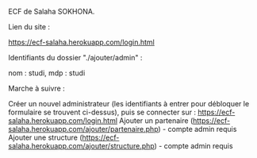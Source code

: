 ECF de Salaha SOKHONA.

Lien du site :

https://ecf-salaha.herokuapp.com/login.html

Identifiants du dossier "./ajouter/admin" :

nom : studi, mdp : studi

Marche à suivre :

Créer un nouvel administrateur (les identifiants à entrer pour débloquer le formulaire se trouvent ci-dessus), puis se connecter sur : https://ecf-salaha.herokuapp.com/login.html
Ajouter un partenaire (https://ecf-salaha.herokuapp.com/ajouter/partenaire.php) - compte admin requis
Ajouter une structure (https://ecf-salaha.herokuapp.com/ajouter/structure.php) - compte admin requis